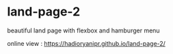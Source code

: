 # land-page-2

beautiful land page with flexbox and hamburger menu 

online view : https://hadioryanipr.github.io/land-page-2/


